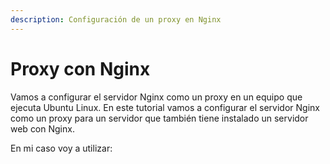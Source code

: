 ```yaml
---
description: Configuración de un proxy en Nginx
---
```


# Proxy con Nginx

Vamos a configurar el servidor Nginx como un proxy en un equipo que ejecuta Ubuntu Linux. En este tutorial vamos a configurar el servidor Nginx como un proxy para un servidor que también tiene instalado un servidor web con Nginx.

En mi caso voy a utilizar:
